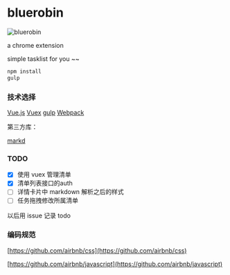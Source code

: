 # bluerobin

![bluerobin](./bluerobin.png)

a chrome extension

simple tasklist for you ~~

```js
npm install 
gulp
```

### 技术选择

[Vue.js](https://vuejs.org/) 
[Vuex](http://vuex.vuejs.org/en/intro.html) 
[gulp](http://gulpjs.com/)
[Webpack](http://webpack.github.io/)

第三方库：

[markd](https://github.com/chjj/marked)

### TODO

- [x] 使用 vuex 管理清单
- [x] 清单列表接口的auth
- [ ] 详情卡片中 markdown 解析之后的样式
- [ ] 任务拖拽修改所属清单

以后用 issue 记录 todo

### 编码规范

[https://github.com/airbnb/css](https://github.com/airbnb/css)

[https://github.com/airbnb/javascript](https://github.com/airbnb/javascript)